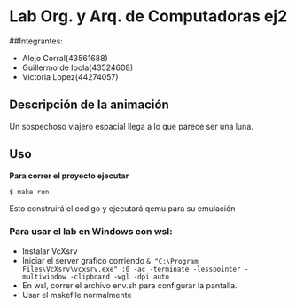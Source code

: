 # Lab Org. y Arq. de Computadoras ej2

##Integrantes:
- Alejo Corral(43561688)
- Guillermo de Ipola(43524608)
- Victoria Lopez(44274057)

## Descripción de la animación
Un sospechoso viajero espacial llega a lo que parece ser una luna.

## Uso
**Para correr el proyecto ejecutar**

```bash
$ make run
```
Esto construirá el código y ejecutará qemu para su emulación

### Para usar el lab en Windows con wsl:
- Instalar VcXsrv
- Iniciar el server grafico corriendo `& "C:\Program Files\VcXsrv\vcxsrv.exe" :0 -ac -terminate -lesspointer -multiwindow -clipboard -wgl -dpi auto`
- En wsl, correr el archivo env.sh para configurar la pantalla.
- Usar el makefile normalmente
